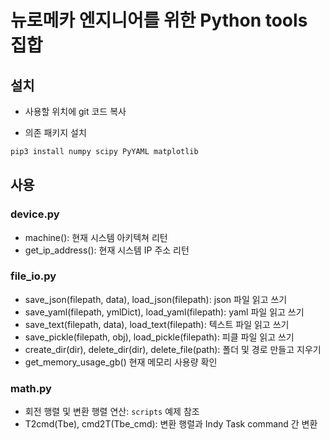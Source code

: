 # 뉴로메카 엔지니어를 위한 Python tools 집합

## 설치
* 사용할 위치에 git 코드 복사

* 의존 패키지 설치
```bash
pip3 install numpy scipy PyYAML matplotlib
```

## 사용
### device.py
- machine(): 현재 시스템 아키텍쳐 리턴
- get_ip_address(): 현재 시스템 IP 주소 리턴

### file_io.py
- save_json(filepath, data), load_json(filepath): json 파일 읽고 쓰기
- save_yaml(filepath, ymlDict), load_yaml(filepath): yaml 파일 읽고 쓰기
- save_text(filepath, data), load_text(filepath): 텍스트 파일 읽고 쓰기
- save_pickle(filepath, obj), load_pickle(filepath): 피클 파일 읽고 쓰기
- create_dir(dir), delete_dir(dir), delete_file(path): 폴더 및 경로 만들고 지우기 
- get_memory_usage_gb() 현재 메모리 사용량 확인

### math.py
- 회전 행렬 및 변환 행렬 연산: ```scripts``` 예제 참조
- T2cmd(Tbe), cmd2T(Tbe_cmd): 변환 행렬과 Indy Task command 간 변환 